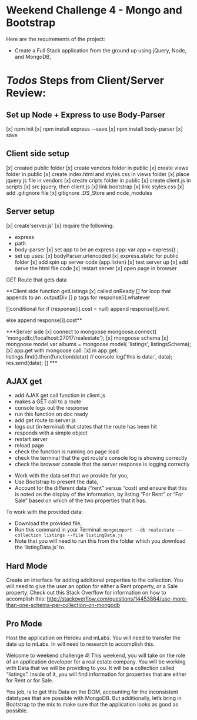 # Weekend Challenge 4 - Mongo and Bootstrap



Here are the requirements of the project:
* Create a Full Stack application from the ground up using jQuery, Node, and MongoDB,

***Todos***
Steps from Client/Server Review:
===


Set up Node + Express to use Body-Parser
---
[x] npm init
[x] npm install express --save
[x] npm install body-parser   [x] save

Client side setup
---
[x] created public folder
[x] create vendors folder in public
[x] create views folder in public
[x] create index.html and styles.css in views folder
[x] place jquery js file in vendors
[x] create cripts folder in public
[x] create client.js in scripts
[x] src jquery, then client.js
[x] link bootstrap
[x] link styles.css
[x] add .gitignore file
[x] gitignore .DS_Store and node_modules

Server setup
---
[x] create'server.js'
[x] require the following:
 - express
 - path
 - body-parser
[x] set app to be an express app: var app = express() ;
- set up uses:
 [x] bodyParser.urlencoded
 [x] express.static for public folder
[x] add spin up server code (app.listen)
[x] test server up
[x] add serve the html file code
[x] restart server
[x] open page in browser

GET Route that gets data

**Client side function getListings
[x] called onReady
[] for loop that appends to an .outputDiv
[] p tags for response[i].whatever

[]conditional for if (response[i].cost = null) append response[i].rent

else append response[i].cost**

***Server side
[x] connect to mongoose
  mongoose.connect( 'mongodb://localhost:27017/realestate');
[x] mongoose schema
[x] mongoose model
  var albums = mongoose.model( 'listings', listingsSchema);
[x] app.get with mongoose call:
[x] in app.get:
  listings.find().then(function(data){
  // console.log('this is data:', data);
  res.send(data);
[]  ***



AJAX get
---
- add AJAX get call function in client.js
 - makes a GET call to a route
 - console logs out the response
- run this function on doc ready
- add get route to server.js
 - logs out (in terminal) that states that the route has been hit
 - responds with a simple object
- restart server
- reload page
- check the function is running on page load
- check the terminal that the get route's console log is showing correctly
- check the browser console that the server response is logging correctly


* Work with the data set that we provide for you,
* Use Bootstrap to present the data,
* Account for the different data (“rent” versus “cost) and ensure that this is noted on the display of the information, by listing “For Rent” or “For Sale” based on which of the two properties that it has.

To work with the provided data:
* Download the provided file,
* Run this command in your Terminal: `mongoimport --db realestate --collection listings --file listingData.js`
* Note that you will need to run this from the folder which you download the ‘listingData.js’ to.

## Hard Mode
Create an interface for adding additional properties to the collection. You will need to give the user an option for either a Rent property, or a Sale property. Check out this Stack Overflow for information on how to accomplish this:
http://stackoverflow.com/questions/14453864/use-more-than-one-schema-per-collection-on-mongodb

## Pro Mode
Host the application on Heroku and mLabs. You will need to transfer the data up to mLabs. In will need to research to accomplish this.

Welcome to weekend challenge 4! This weekend, you will take on the role of an application developer for a real estate company. You will be working with Data that we will be providing to you. It will be a collection called “listings”. Inside of it, you will find information for properties that are either for Rent or for Sale.

You job, is to get this Data on the DOM, accounting for the inconsistent datatypes that are possible with MongoDB. But additionally, let’s bring in Bootstrap to the mix to make sure that the application looks as good as possible.
